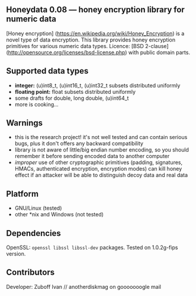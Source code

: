 ## Honeydata 0.08 — honey encryption library for numeric data
[Honey encryption] (https://en.wikipedia.org/wiki/Honey_Encryption) is a novel type of data encryption. This library provides honey encryption primitives for various numeric data types. Licence: [BSD 2-clause] (http://opensource.org/licenses/bsd-license.php) with public domain parts.

## Supported data types
* **integer:** (u)int8_t, (u)int16_t, (u)int32_t subsets distributed uniformly
* **floating point:** float subsets distributed uniformly
* some drafts for double, long double, (u)int64_t
* more is cooking...

## Warnings
* this is the research project! it's not well tested and can contain serious bugs, plus it don't offers any backward compatibility
* library is not aware of little/big endian number encoding, so you should remember it before sending encoded data to another computer
* *improper* use of other cryptographic primitives (padding, signatures, HMACs, authenticated encryption, encryption modes) can kill honey effect if an attacker will be able to distinguish decoy data and real data

## Platform
* GNU/Linux (tested)
* other *nix and Windows (not tested)

## Dependencies
OpenSSL: `openssl libssl libssl-dev` packages. Tested on 1.0.2g-fips version.

## Contributors
Developer: Zuboff Ivan // anotherdiskmag on gooooooogle mail
